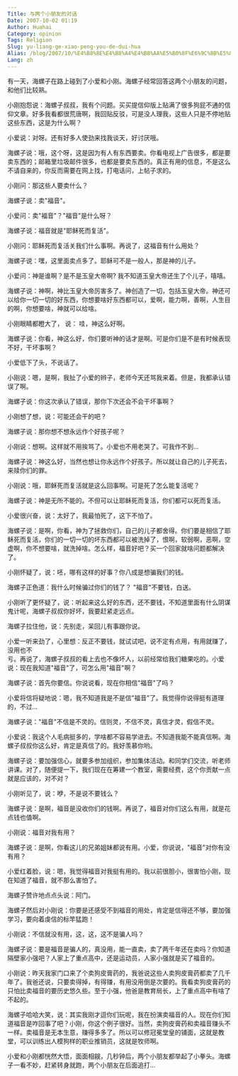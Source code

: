 ```yaml
---
Title: 与两个小朋友的对话
Date: 2007-10-02 01:19
Author: Huahai
Category: opinion
Tags: Religion
Slug: yu-liang-ge-xiao-peng-you-de-dui-hua
Alias: /blog/2007/10/%E4%B8%8E%E4%B8%A4%E4%B8%AA%E5%B0%8F%E6%9C%8B%E5%8F%8B%E7%9A%84%E5%AF%B9%E8%AF%9D
Lang: zh
---
```


有一天，海螺子在路上碰到了小爱和小刚。海螺子经常回答这两个小朋友的问题，和他们比较熟。

小刚抱怨说：海螺子叔叔，我有个问题。买买提信仰版上贴满了很多狗屁不通的信仰文章。好多我看都很荒唐啊，我回贴反驳，可是没人理我，这些人只是不停地贴这些东西，这是为什么啊？

小爱说：对呀。还有好多人使劲来找我谈天，好讨厌哦。

海螺子说：哦，这个呀，这是因为有人有东西要卖。你看电视上广告很多，都是要卖东西的；邮箱里垃圾邮件很多，也都是要卖东西的。真正有用的信息，不是这么不请自来的，你反而需要在网上找，打电话问，上帖子求的。

小刚问：那这些人要卖什么？

海螺子说：卖"福音"。

小爱问：卖"福音"？"福音"是什么呀？

海螺子说：福音就是"耶稣死而复活"。

小刚问：耶稣死而复活关我们什么事啊。再说了，这福音有什么用处？

海螺子说：嘿，这里面卖点多了。耶稣可不是一般人，那是神的儿子。

小爱问：神是谁啊？是不是玉皇大帝啊? 我不知道玉皇大帝还生了个儿子，嘻嘻。

海螺子说：神啊，神比玉皇大帝厉害多了。神创造了一切，包括玉皇大帝。神还可以给你一切一切的好东西，你想要啥好东西都可以，爱啊，能力啊，善啊，人生目的啊，你想要啥，神就可以给啥。

小刚眼睛都瞪大了， 说： 哇，神这么好啊。

海螺子说：你看，神这么好，你们要听神的话才是啊。可是你们是不是有时候表现不好，干坏事啊？

小爱低下了头，不说话了。

小刚说：嗯，是啊，我扯了小爱的辫子，老师今天还骂我来着。但是，我都承认错误了啊。

海螺子说：你这次承认了错误，那你下次还会不会干坏事啊？

小刚想了想，说：可能还会干的吧？

海螺子说：那你想不想永远作个好孩子呢？

小刚说：想啊。这样就不用挨骂了。小爱也不用老哭了。可我作不到...

海螺子说：神这么好，当然也想让你永远作个好孩子。所以就让自己的儿子死去，来赎你们的罪。

小刚说：哦，耶稣死而复活就是这么回事啊。可是死了怎么能复活呢？

海螺子说：神是无所不能的。不但可以让耶稣死而复活，你们都可以死而复活。

小爱很兴奋，说：太好了，我最怕死了，这下不怕了。

海螺子说：是啊，你看，神为了拯救你们，自己的儿子都舍得。你们要是相信了耶稣死而复活，你们的一切一切的坏东西都可以被洗掉了，恨啊，软弱啊，恶啊，空虚啊，你不想要啥，就洗掉啥。怎么样，福音好吧？买一个回家就啥问题都解决了。

小刚怀疑了，说：呸，哪有这样的好事？你八成是想骗我们的钱。

海螺子正色道：我什么时候骗过你们的钱了？ "福音"不要钱，白送。

小刚听了更怀疑了，说：听起来这么好的东西，还不要钱，不知道里面有什么阴谋鬼计呢，海螺子叔叔你好坏，我要赶紧走远点。

海螺子拉住他，说：先别走，呆回儿有事跟你说。

小爱一听来劲了，心里想：反正不要钱，就试试吧，说不定有点用，有用就赚了，没用也不  
亏。再说了，海螺子叔叔的看上去也不像坏人，以前经常给我们糖果吃的。小爱说：现在我知道"福音"了，可怎么用"福音"啊？

海螺子说：首先你要信。你说说看，现在你相信"福音"了吗？

小爱将信将疑地说：嗯，我不知道我是不是信"福音"了。我觉得你说得挺有道理的，不过...

海螺子说："福音"不信是不灵的。信则灵，不信不灵，真信才灵，假信不灵。

小爱说：我这个人毛病挺多的，学啥都不容易学进去。不知道我能不能真信啊。海螺子叔叔你这么好，肯定是真信了的。我好羡慕你哟。

海螺子说：要加强信心，就要多参加组织，参加集体活动。和同学们交流，听老师讲课。对了，随便提一下，我们现在在筹建一个教室，需要经费，这个你贡献一点就是应该的，对不对？

小刚听见了，说：咿，不是说不要钱么？

海螺子说：是啊，福音是没收你们的钱啊。再说了，福音对你们这么有用，就是花点钱也值啊。

小刚说：福音对我有用？

海螺子说：是啊，你看这儿的兄弟姐妹都说有用。小爱，你说说，"福音"对你有没有用？

小爱红着脸，说：嗯，我觉得福音对我挺有用的。我以前很胆小，很害怕小刚，现在知道了福音，就不那么害怕了。

海螺子赞许地点点头说：阿门。

海螺子然后对小刚说：你要是还感受不到福音的用处，肯定是信得还不够，要加强学习，要向着虔信的标竿猛跑！

小刚说：不信就没有用，这，这，这不是骗人吗？

海螺子说：要是福音是骗人的，真没用，能一直卖，卖了两千年还在卖吗？你知道隔壁家小强吧？人家上了重点高中，还是运动员，人家小强就是买了福音的。

小刚说：昨天我家门口来了个卖狗皮膏药的，我爸说这些人卖狗皮膏药都卖了几千年了。我爸还说，只要卖得掉，有得赚，有用没用倒是次要的。我看卖狗皮膏药的只怕比卖福音的要历史悠久些。至于小强，他爸是教育局长，上了重点高中有啥了不起的。

海螺子哈哈大笑，说：其实我刚才逗你们玩呢，我在扮演卖福音的人。现在你们知道福音是咋回事了吧？小刚，你这个例子很好。当然，卖狗皮膏药和卖福音赚头不一样。卖福音是无本生意，赚得多多了。所以可以修冠冕堂皇的铺面，这就是教堂，可以训练出人模狗样的职业推销员，这就是牧师啊。

小爱和小刚都恍然大悟，面面相觎，几秒钟后，两个小朋友都举起了小拳头。海螺子一看不妙，赶紧转身就跑，两个小朋友在后面追打...
